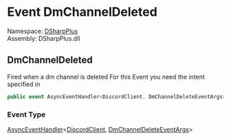 # Event DmChannelDeleted

Namespace: [DSharpPlus](DSharpPlus.md)  
Assembly: DSharpPlus.dll

## <a id="DSharpPlus_DiscordClient_DmChannelDeleted"></a>DmChannelDeleted

Fired when a dm channel is deleted
For this Event you need the <xref href="DSharpPlus.DiscordIntents.DirectMessages" data-throw-if-not-resolved="false"></xref> intent specified in <xref href="DSharpPlus.DiscordConfiguration.Intents" data-throw-if-not-resolved="false"></xref>

```csharp
public event AsyncEventHandler<DiscordClient, DmChannelDeleteEventArgs> DmChannelDeleted
```

### Event Type

[AsyncEventHandler](DSharpPlus.AsyncEvents.AsyncEventHandler\-2.md)<[DiscordClient](DSharpPlus.DiscordClient.md), [DmChannelDeleteEventArgs](DSharpPlus.EventArgs.DmChannelDeleteEventArgs.md)\>

